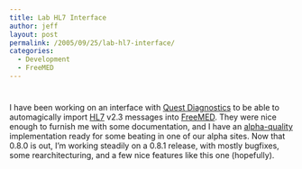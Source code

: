 ```yaml
---
title: Lab HL7 Interface
author: jeff
layout: post
permalink: /2005/09/25/lab-hl7-interface/
categories:
  - Development
  - FreeMED
---
```

# 

I have been working on an interface with [Quest Diagnostics][1] to be able to automagically import [HL7][2] v2.3 messages into [FreeMED][3]. They were nice enough to furnish me with some documentation, and I have an [alpha-quality][4] implementation ready for some beating in one of our alpha sites. Now that 0.8.0 is out, I’m working steadily on a 0.8.1 release, with mostly bugfixes, some rearchitecturing, and a few nice features like this one (hopefully).

 [1]: http://www.questdiagnostics.com/
 [2]: http://www.hl7.org/
 [3]: http://freemedsoftware.org/
 [4]: http://upload.wikimedia.org/wikipedia/en/7/7e/Hindenburg_disaster.png